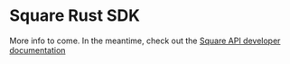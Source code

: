 # Square Rust SDK

More info to come. In the meantime, check out the [Square API developer
documentation](https://developer.squareup.com/reference/square)
